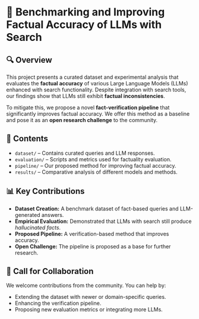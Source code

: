 # 📘 Benchmarking and Improving Factual Accuracy of LLMs with Search

## 🔍 Overview

This project presents a curated dataset and experimental analysis that evaluates the **factual accuracy** of various Large Language Models (LLMs) enhanced with search functionality. Despite integration with search tools, our findings show that LLMs still exhibit **factual inconsistencies**.

To mitigate this, we propose a novel **fact-verification pipeline** that significantly improves factual accuracy. We offer this method as a baseline and pose it as an **open research challenge** to the community.

## 📂 Contents

- `dataset/` – Contains curated queries and LLM responses.
- `evaluation/` – Scripts and metrics used for factuality evaluation.
- `pipeline/` – Our proposed method for improving factual accuracy.
- `results/` – Comparative analysis of different models and methods.

## 📊 Key Contributions

- **Dataset Creation:** A benchmark dataset of fact-based queries and LLM-generated answers.
- **Empirical Evaluation:** Demonstrated that LLMs with search still produce _hallucinated facts_.
- **Proposed Pipeline:** A verification-based method that improves accuracy.
- **Open Challenge:** The pipeline is proposed as a base for further research.

## 🤝 Call for Collaboration

We welcome contributions from the community. You can help by:

- Extending the dataset with newer or domain-specific queries.
- Enhancing the verification pipeline.
- Proposing new evaluation metrics or integrating more LLMs.
